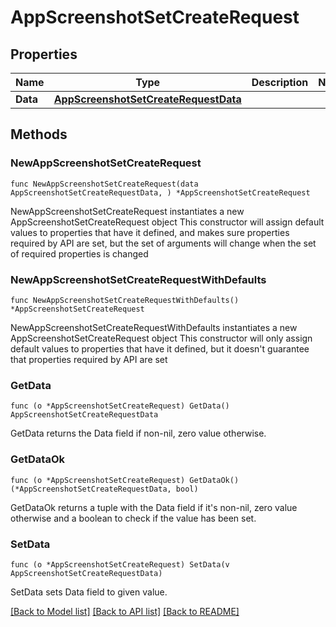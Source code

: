 # AppScreenshotSetCreateRequest

## Properties

Name | Type | Description | Notes
------------ | ------------- | ------------- | -------------
**Data** | [**AppScreenshotSetCreateRequestData**](AppScreenshotSetCreateRequest_data.md) |  | 

## Methods

### NewAppScreenshotSetCreateRequest

`func NewAppScreenshotSetCreateRequest(data AppScreenshotSetCreateRequestData, ) *AppScreenshotSetCreateRequest`

NewAppScreenshotSetCreateRequest instantiates a new AppScreenshotSetCreateRequest object
This constructor will assign default values to properties that have it defined,
and makes sure properties required by API are set, but the set of arguments
will change when the set of required properties is changed

### NewAppScreenshotSetCreateRequestWithDefaults

`func NewAppScreenshotSetCreateRequestWithDefaults() *AppScreenshotSetCreateRequest`

NewAppScreenshotSetCreateRequestWithDefaults instantiates a new AppScreenshotSetCreateRequest object
This constructor will only assign default values to properties that have it defined,
but it doesn't guarantee that properties required by API are set

### GetData

`func (o *AppScreenshotSetCreateRequest) GetData() AppScreenshotSetCreateRequestData`

GetData returns the Data field if non-nil, zero value otherwise.

### GetDataOk

`func (o *AppScreenshotSetCreateRequest) GetDataOk() (*AppScreenshotSetCreateRequestData, bool)`

GetDataOk returns a tuple with the Data field if it's non-nil, zero value otherwise
and a boolean to check if the value has been set.

### SetData

`func (o *AppScreenshotSetCreateRequest) SetData(v AppScreenshotSetCreateRequestData)`

SetData sets Data field to given value.



[[Back to Model list]](../README.md#documentation-for-models) [[Back to API list]](../README.md#documentation-for-api-endpoints) [[Back to README]](../README.md)


